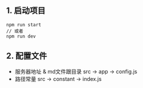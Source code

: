 ## 1. 启动项目

```
npm run start
// 或者
npm run dev
```

## 2. 配置文件
+ 服务器地址 & md文件跟目录 src -> app -> config.js
+ 路径常量 src -> constant -> index.js
